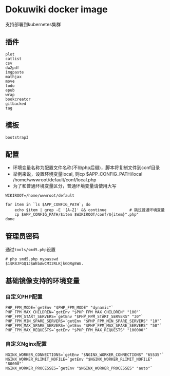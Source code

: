 # Dokuwiki docker image
支持部署到kubernetes集群

## 插件

```
plot
catlist
csv
dw2pdf
imgpaste
mathjax
move
todo
epub
wrap
bookcreator
gitbacked
tag
```

## 模板

```
bootstrap3
```

## 配置
- 环境变量名称为配置文件名称(不带php后缀)，脚本将复制文件到conf目录
- 举例来说，设置环境变量local, 则cp $APP_CONFIG_PATH/local /home/wwwroot/default/conf/local.php
- 为了和普通环境变量区分，普通环境变量请使用大写

```
WIKIROOT=/home/wwwroot/default

for item in `ls $APP_CONFIG_PATH`; do 
	echo $item | grep -E '[A-Z]' && continue          # 跳过普通环境变量
	cp $APP_CONFIG_PATH/$item $WIKIROOT/conf/${item}".php"
done
```

## 管理员密码
通过`tools/smd5.php`设置

```
# php smd5.php mypasswd
$1$R8JFGQ1J$WEbAwCMI2RLKjkGQRgEWG.
```

## 基础镜像支持的环境变量
### 自定义PHP配置

```
PHP_FPM_MODE=`getEnv "$PHP_FPM_MODE" "dynamic"`
PHP_FPM_MAX_CHILDREN=`getEnv "$PHP_FPM_MAX_CHILDREN" "100"`
PHP_FPM_START_SERVERS=`getEnv "$PHP_FPM_START_SERVERS" "30"`
PHP_FPM_MIN_SPARE_SERVERS=`getEnv "$PHP_FPM_MIN_SPARE_SERVERS" "10"`
PHP_FPM_MAX_SPARE_SERVERS=`getEnv "$PHP_FPM_MAX_SPARE_SERVERS" "50"`
PHP_FPM_MAX_REQUESTS=`getEnv "$PHP_FPM_MAX_REQUESTS" "100000"`
```

### 自定义Nginx配置
```
NGINX_WORKER_CONNECTIONS=`getEnv "$NGINX_WORKER_CONNECTIONS" "65535"`
NGINX_WORKER_RLIMIT_NOFILE=`getEnv "$NGINX_WORKER_RLIMIT_NOFILE" "80000"`
NGINX_WORKER_PROCESSES=`getEnv "$NGINX_WORKER_PROCESSES" "auto"`
```

